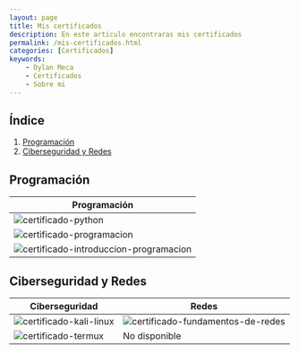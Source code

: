 ```yaml
---
layout: page 
title: Mis certificados
description: En este articulo encontraras mis certificados
permalink: /mis-certificados.html
categories: [Certificados]
keywords:
    - Dylan Meca
    - Certificados
    - Sobre mi
---
```


## Índice

1. [Programación](#programación)
2. [Ciberseguridad y Redes](#ciberseguridad-y-redes)

## Programación 

| Programación | 
|-------------| 
| ![certificado-python](https://dylanmeca.github.io/assets/img/certificado-python.png) | 
| ![certificado-programacion](https://dylanmeca.github.io/assets/img/certificado-programacion.png) | 
| ![certificado-introduccion-programacion](https://dylanmeca.github.io/assets/img/certificado-introduccion-programacion.png) | 

## Ciberseguridad y Redes

| Ciberseguridad | Redes
|-------------|-------------|
| ![certificado-kali-linux](https://dylanmeca.github.io/assets/img/certificado-kali-linux.png) | ![certificado-fundamentos-de-redes](https://dylanmeca.github.io/assets/img/certificado-fundamentos-de-redes.jpg) | 
| ![certificado-termux](https://dylanmeca.github.io/assets/img/certificado-termux.png) | No disponible |
